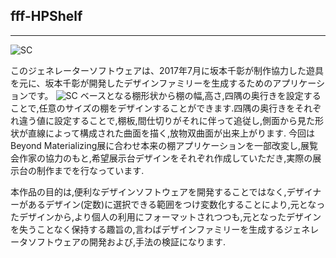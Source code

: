 ## fff-HPShelf
***
![SC](https://github.com/chiaki88k/fff-HPShelf/main.jpg)

このジェネレーターソフトウェアは、2017年7月に坂本千彰が制作協力した遊具を元に、坂本千彰が開発したデザインファミリーを生成するためのアプリケーションです。
![SC](https://github.com/chiaki88k/fff-HPShelf//00.jpg)
ベースとなる棚形状から棚の幅,高さ,四隅の奥行きを設定することで,任意のサイズの棚をデザインすることができます.四隅の奥行きをそれぞれ違う値に設定することで,棚板,間仕切りがそれに伴って追従し,側面から見た形状が直線によって構成された曲面を描く,放物双曲面が出来上がります.
今回はBeyond Materializing展に合わせ本来の棚アプリケーションを一部改変し,展覧会作家の協力のもと,希望展示台デザインをそれぞれ作成していただき,実際の展示台の制作までを行なっています.

本作品の目的は,便利なデザインソフトウェアを開発することではなく,デザイナーがあるデザイン(定数)に選択できる範囲をつけ変数化することにより,元となったデザインから,より個人の利用にフォーマットされつつも,元となったデザインを失うことなく保持する趣旨の,言わばデザインファミリーを生成するジェネレータソフトウェアの開発および,手法の検証になります.
